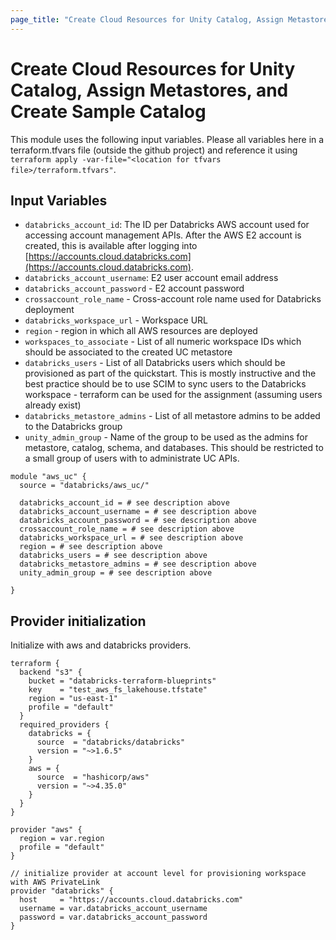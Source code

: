 ```yaml
---
page_title: "Create Cloud Resources for Unity Catalog, Assign Metastores, and Create Sample Catalog"
---
```


# Create Cloud Resources for Unity Catalog, Assign Metastores, and Create Sample Catalog

This module uses the following input variables. Please all variables here in a terraform.tfvars file (outside the github project) and reference it using `terraform apply -var-file="<location for tfvars file>/terraform.tfvars"`.

## Input Variables

- `databricks_account_id`: The ID per Databricks AWS account used for accessing account management APIs. After the AWS E2 account is created, this is available after logging into [https://accounts.cloud.databricks.com](https://accounts.cloud.databricks.com).
- `databricks_account_username`: E2 user account email address
- `databricks_account_password` - E2 account password
- `crossaccount_role_name` - Cross-account role name used for Databricks deployment
- `databricks_workspace_url` - Workspace URL
- `region` - region in which all AWS resources are deployed
- `workspaces_to_associate` - List of all numeric workspace IDs which should be associated to the created UC metastore
- `databricks_users` - List of all Databricks users which should be provisioned as part of the quickstart. This is mostly instructive and the best practice should be to use SCIM to sync users to the Databricks workspace - terraform can be used for the assignment (assuming users already exist)
- `databricks_metastore_admins` - List of all metastore admins to be added to the Databricks group
- `unity_admin_group` - Name of the group to be used as the admins for metastore, catalog, schema, and databases. This should be restricted to a small group of users with to administrate UC APIs.

```hcl
module "aws_uc" {
  source = "databricks/aws_uc/"
  
  databricks_account_id = # see description above
  databricks_account_username = # see description above
  databricks_account_password = # see description above
  crossaccount_role_name = # see description above
  databricks_workspace_url = # see description above
  region = # see description above
  databricks_users = # see description above
  databricks_metastore_admins = # see description above
  unity_admin_group = # see description above
  
}
```

## Provider initialization

Initialize with aws and databricks providers.

```hcl
terraform {
  backend "s3" {
    bucket = "databricks-terraform-blueprints"
    key    = "test_aws_fs_lakehouse.tfstate"
    region = "us-east-1"
    profile = "default"
  }
  required_providers {
    databricks = {
      source  = "databricks/databricks"
      version = "~>1.6.5"
    }
    aws = {
      source  = "hashicorp/aws"
      version = "~>4.35.0"
    }
  }
}

provider "aws" {
  region = var.region
  profile = "default"
}

// initialize provider at account level for provisioning workspace with AWS PrivateLink
provider "databricks" {
  host     = "https://accounts.cloud.databricks.com"
  username = var.databricks_account_username
  password = var.databricks_account_password
}
```
